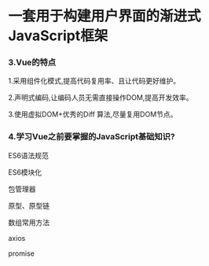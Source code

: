 # 一套用于构建用户界面的渐进式JavaScript框架

### 3.Vue的特点

1.采用组件化模式,提高代码复用率、且让代码更好维护。

2.声明式编码,让编码人员无需直接操作DOM,提高开发效率。

3.使用虚拟DOM+优秀的Diff 算法,尽量复用DOM节点。

### 4.学习Vue之前要掌握的JavaScript基础知识?

ES6语法规范

ES6模块化

包管理器

原型、原型链

数组常用方法

axios

promise
